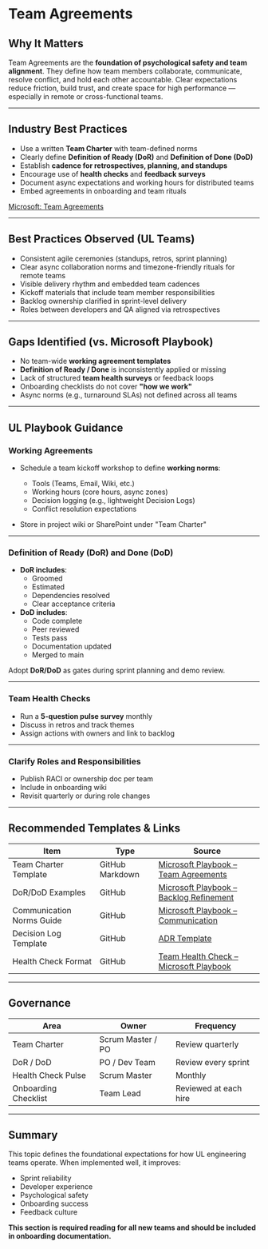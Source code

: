 
# Team Agreements

## Why It Matters
Team Agreements are the **foundation of psychological safety and team alignment**. They define how team members collaborate, communicate, resolve conflict, and hold each other accountable. Clear expectations reduce friction, build trust, and create space for high performance — especially in remote or cross-functional teams.

---

## Industry Best Practices

- Use a written **Team Charter** with team-defined norms  
- Clearly define **Definition of Ready (DoR)** and **Definition of Done (DoD)**  
- Establish **cadence for retrospectives, planning, and standups**  
- Encourage use of **health checks** and **feedback surveys**  
- Document async expectations and working hours for distributed teams  
- Embed agreements in onboarding and team rituals  

[Microsoft: Team Agreements](https://microsoft.github.io/code-with-engineering-playbook/agile/team-agreements/)

---

## Best Practices Observed (UL Teams)

- Consistent agile ceremonies (standups, retros, sprint planning)
- Clear async collaboration norms and timezone-friendly rituals for remote teams
- Visible delivery rhythm and embedded team cadences
- Kickoff materials that include team member responsibilities
- Backlog ownership clarified in sprint-level delivery
- Roles between developers and QA aligned via retrospectives

---

## Gaps Identified (vs. Microsoft Playbook)

- No team-wide **working agreement templates**
- **Definition of Ready / Done** is inconsistently applied or missing  
- Lack of structured **team health surveys** or feedback loops  
- Onboarding checklists do not cover **"how we work"**  
- Async norms (e.g., turnaround SLAs) not defined across all teams  

---

## UL Playbook Guidance

### Working Agreements

- Schedule a team kickoff workshop to define **working norms**:
  - Tools (Teams, Email, Wiki, etc.)
  - Working hours (core hours, async zones)
  - Decision logging (e.g., lightweight Decision Logs)
  - Conflict resolution expectations

- Store in project wiki or SharePoint under "Team Charter"

---

### Definition of Ready (DoR) and Done (DoD)

- **DoR includes**:
  - Groomed
  - Estimated
  - Dependencies resolved
  - Clear acceptance criteria  
- **DoD includes**:
  - Code complete
  - Peer reviewed
  - Tests pass
  - Documentation updated
  - Merged to main

Adopt **DoR/DoD** as gates during sprint planning and demo review.

---

### Team Health Checks

- Run a **5-question pulse survey** monthly
- Discuss in retros and track themes
- Assign actions with owners and link to backlog

---

### Clarify Roles and Responsibilities

- Publish RACI or ownership doc per team
- Include in onboarding wiki
- Revisit quarterly or during role changes

---

## Recommended Templates & Links

| Item | Type | Source |
|------|------|--------|
| Team Charter Template | GitHub Markdown | [Microsoft Playbook – Team Agreements](https://github.com/microsoft/code-with-engineering-playbook/blob/main/agile/team-agreements/team-agreements.md) |
| DoR/DoD Examples | GitHub | [Microsoft Playbook – Backlog Refinement](https://github.com/microsoft/code-with-engineering-playbook/blob/main/agile/backlog-refinement/readme.md#definition-of-ready-and-done) |
| Communication Norms Guide | GitHub | [Microsoft Playbook – Communication](https://github.com/microsoft/code-with-engineering-playbook/blob/main/agile/team-agreements/team-agreements.md#communication-guidelines) |
| Decision Log Template | GitHub | [ADR Template](https://github.com/microsoft/code-with-engineering-playbook/blob/main/architecture/adr/readme.md) |
| Health Check Format | GitHub | [Team Health Check – Microsoft Playbook](https://github.com/microsoft/code-with-engineering-playbook/blob/main/agile/team-agreements/team-health-check.md) |

---

## Governance

| Area | Owner | Frequency |
|------|-------|-----------|
| Team Charter | Scrum Master / PO | Review quarterly |
| DoR / DoD | PO / Dev Team | Review every sprint |
| Health Check Pulse | Scrum Master | Monthly |
| Onboarding Checklist | Team Lead | Reviewed at each hire |

---

## Summary

This topic defines the foundational expectations for how UL engineering teams operate. When implemented well, it improves:

- Sprint reliability  
- Developer experience  
- Psychological safety  
- Onboarding success  
- Feedback culture

**This section is required reading for all new teams and should be included in onboarding documentation.**
